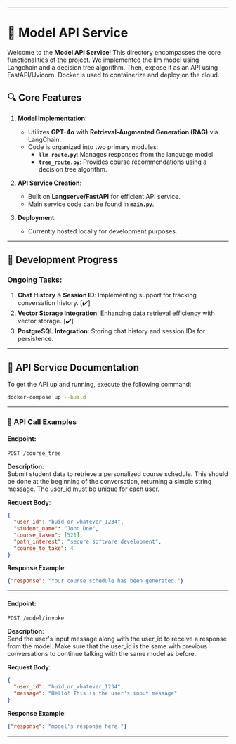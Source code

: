 
---

# 🌟 Model API Service

Welcome to the **Model API Service**! This directory encompasses the core functionalities of the project. We implemented the llm model using Langchain and a decision tree algorithm. Then, expose it as an API using FastAPI/Uvicorn. Docker is used to containerize and deploy on the cloud.

## 🔍 Core Features

1. **Model Implementation**:  
   - Utilizes **GPT-4o** with **Retrieval-Augmented Generation (RAG)** via LangChain.  
   - Code is organized into two primary modules: 
     - **`llm_route.py`**: Manages responses from the language model.
     - **`tree_route.py`**: Provides course recommendations using a decision tree algorithm.

2. **API Service Creation**:  
   - Built on **Langserve/FastAPI** for efficient API service.  
   - Main service code can be found in **`main.py`**.

3. **Deployment**:  
   - Currently hosted locally for development purposes.

---

## 🚧 Development Progress

### Ongoing Tasks:

1. **Chat History** & **Session ID**: Implementing support for tracking conversation history. [✔️]
2. **Vector Storage Integration**: Enhancing data retrieval efficiency with vector storage. [✔️]
3. **PostgreSQL Integration**: Storing chat history and session IDs for persistence.

---

## 📖 API Service Documentation

To get the API up and running, execute the following command:

```bash
docker-compose up --build
```

---

### 🚀 API Call Examples

#### **Endpoint**:  
```http
POST /course_tree
```

**Description**:  
Submit student data to retrieve a personalized course schedule. This should be done at the beginning of the conversation, returning a simple string message. The user_id must be unique for each user.

**Request Body**:
```json
{
  "user_id": "buid_or_whatever_1234",
  "student_name": "John Doe",
  "course_taken": [521],
  "path_interest": "secure software development",
  "course_to_take": 4
}
```

**Response Example**:
```json
{"response": "Your course schedule has been generated."}
```

---

#### **Endpoint**:  
```http
POST /model/invoke
```

**Description**:  
Send the user's input message along with the user_id to receive a response from the model.
Make sure that the user_id is the same with previous conversations to continue talking with the same model as before.

**Request Body**:
```json
{
  "user_id": "buid_or_whatever_1234",
  "message": "Hello! This is the user's input message"
}
```

**Response Example**:
```json
{"response": "model's response here."}
```

---